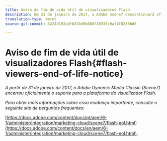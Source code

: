 ```yaml
---
title: Aviso de fim de vida útil de visualizadores Flash
description: Em 31 de janeiro de 2017, o Adobe Scene7 descontinuará oficialmente o suporte de fim de vida para a plataforma do visualizador Flash.
translation-type: tm+mt
source-git-commit: 6224d193adfb87bd9b080f48937e0af1f03386d6

---
```



# Aviso de fim de vida útil de visualizadores Flash{#flash-viewers-end-of-life-notice}

*A partir de 31 de janeiro de 2017, o Adobe Dynamic Media Classic (Scene7) encerrou oficialmente o suporte para a plataforma do visualizador Flash.*

*Para obter mais informações sobre essa mudança importante, consulte o seguinte site de perguntas frequentes:*

[https://docs.adobe.com/content/docs/pt/aem/6-1/administer/integration/marketing-cloud/scene7/flash-eol.html](https://docs.adobe.com/content/docs/en/aem/6-1/administer/integration/marketing-cloud/scene7/flash-eol.html).
